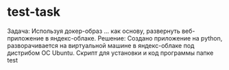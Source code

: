 # test-task

Задача: Используя докер-образ ... как основу, развернуть веб-приложение в яндекс-облаке. 
Решение: 
Создано приложение на python, разворачивается на виртуальной машине в яндекс-облаке под дистрибом ОС Ubuntu.
Скрипт для установки и код программы папке test
